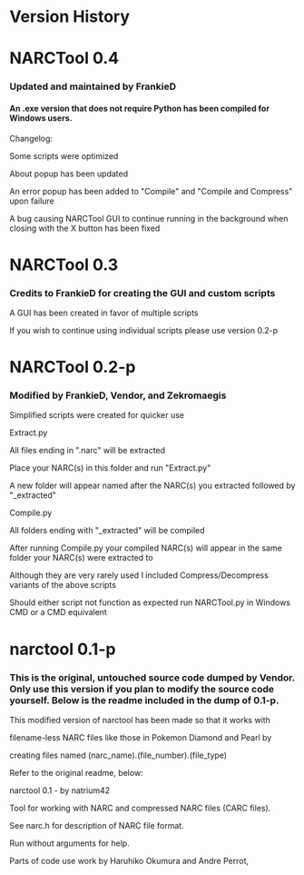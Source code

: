 # Version History

# NARCTool 0.4

### Updated and maintained by FrankieD

#### An .exe version that does not require Python has been compiled for Windows users.

Changelog:

Some scripts were optimized

About popup has been updated

An error popup has been added to "Compile" and "Compile and Compress" upon failure

A bug causing NARCTool GUI to continue running in the background when closing with the X button has been fixed

# NARCTool 0.3

### Credits to FrankieD for creating the GUI and custom scripts

A GUI has been created in favor of multiple scripts

If you wish to continue using individual scripts please use version 0.2-p

# NARCTool 0.2-p

### Modified by FrankieD, Vendor, and Zekromaegis

Simplified scripts were created for quicker use

Extract.py

All files ending in ".narc" will be extracted

Place your NARC(s) in this folder and run "Extract.py"

A new folder will appear named after the NARC(s) you extracted followed by "_extracted"

Compile.py

All folders ending with "_extracted" will be compiled

After running Compile.py your compiled NARC(s) will appear in the same folder your NARC(s) were extracted to

Although they are very rarely used I included Compress/Decompress variants of the above scripts

Should either script not function as expected run NARCTool.py in Windows CMD or a CMD equivalent

# narctool 0.1-p

### This is the original, untouched source code dumped by Vendor. Only use this version if you plan to modify the source code yourself. Below is the readme included in the dump of 0.1-p.

This modified version of narctool has been made so that it works with

filename-less NARC files like those in Pokemon Diamond and Pearl by

creating files named (narc_name).(file_number).(file_type)

Refer to the original readme, below:

narctool 0.1 - by natrium42

Tool for working with NARC and compressed NARC files (CARC files).

See narc.h for description of NARC file format.

Run without arguments for help.

Parts of code use work by Haruhiko Okumura and Andre Perrot,
